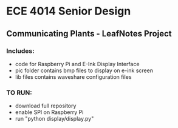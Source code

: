 # ECE 4014 Senior Design
## Communicating Plants - LeafNotes Project

### Includes:
- code for Raspberry Pi and E-Ink Display Interface
- pic folder contains bmp files to display on e-ink screen
- lib files contains waveshare configuration files

### TO RUN:
- download full repository
- enable SPI on Raspberry Pi
- run "python display/display.py"
